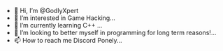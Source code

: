 - 👋 Hi, I’m @GodlyXpert
- 👀 I’m interested in Game Hacking...
- 🌱 I’m currently learning C++ ...
- 💞️ I’m looking to better myself in programming for long term reasons!...
- 📫 How to reach me Discord Ponely...

<!---
GodlyXpert/GodlyXpert is a ✨ special ✨ repository because its `README.md` (this file) appears on your GitHub profile.
You can click the Preview link to take a look at your changes.
--->
